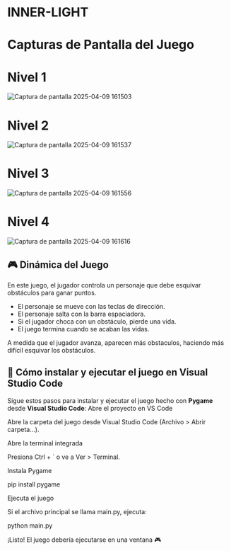 # INNER-LIGHT
# Capturas de Pantalla del Juego 
# Nivel 1 
![Captura de pantalla 2025-04-09 161503](https://github.com/user-attachments/assets/1dedbcd9-083b-4fc7-bd35-5ccfa3a33416)
# Nivel 2 
![Captura de pantalla 2025-04-09 161537](https://github.com/user-attachments/assets/0de84e5e-3176-4474-9d57-aa0f174c7f77)
# Nivel 3 
![Captura de pantalla 2025-04-09 161556](https://github.com/user-attachments/assets/9badc28a-be0c-4722-acae-ee923aa8b12d)
# Nivel 4
![Captura de pantalla 2025-04-09 161616](https://github.com/user-attachments/assets/41155ff6-eb77-4a62-88f7-6d513e1f7ebb)
## 🎮 Dinámica del Juego

En este juego, el jugador controla un personaje que debe esquivar obstáculos para ganar puntos.

- El personaje se mueve con las teclas de dirección.
- El personaje salta con la barra espaciadora.
- Si el jugador choca con un obstáculo, pierde una vida.
- El juego termina cuando se acaban las vidas.

A medida que el jugador avanza, aparecen más obstaculos, haciendo más difícil esquivar los obstáculos.
## 🧪 Cómo instalar y ejecutar el juego en Visual Studio Code

Sigue estos pasos para instalar y ejecutar el juego hecho con **Pygame** desde **Visual Studio Code**:
Abre el proyecto en VS Code

Abre la carpeta del juego desde Visual Studio Code (Archivo > Abrir carpeta...).

Abre la terminal integrada

Presiona Ctrl + ` o ve a Ver > Terminal.

Instala Pygame

pip install pygame

Ejecuta el juego

Si el archivo principal se llama main.py, ejecuta:

python main.py

¡Listo! El juego debería ejecutarse en una ventana 🎮

